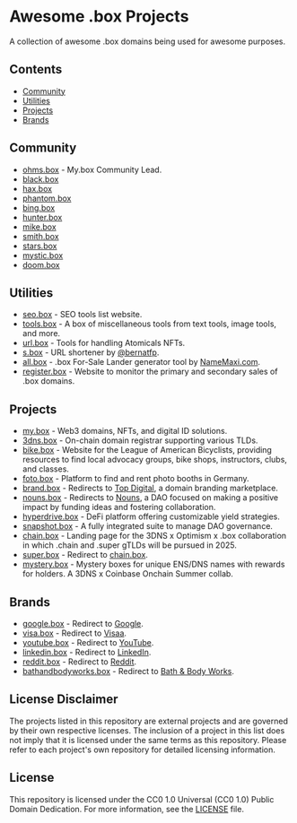 # Awesome .box Projects

A collection of awesome .box domains being used for awesome purposes.

## Contents

- [Community](#community)
- [Utilities](#utilities)
- [Projects](#projects)
- [Brands](#brands)

## Community
- [ohms.box](https://ohms.box) - My.box Community Lead.
- [black.box](https://black.box)
- [hax.box](https://hax.box)
- [phantom.box](https://phantom.box)
- [bing.box](https://bing.box)
- [hunter.box](https://hunter.box)
- [mike.box](https://mike.box)
- [smith.box](https://smith.box)
- [stars.box](https://stars.box)
- [mystic.box](https://mystic.box)
- [doom.box](https://doom.box)

## Utilities

- [seo.box](https://seo.box) - SEO tools list website.
- [tools.box](https://tools.box) - A box of miscellaneous tools from text tools, image tools, and more.
- [url.box](https://url.box) - Tools for handling Atomicals NFTs.
- [s.box](https://s.box) - URL shortener by [@bernatfp](https://www.github.com/bernatfp).
- [all.box](https://all.box) - .box For-Sale Lander generator tool by [NameMaxi.com](https://NameMaxi.com).
- [register.box](https://register.box) - Website to monitor the primary and secondary sales of .box domains.

## Projects

- [my.box](https://my.box) - Web3 domains, NFTs, and digital ID solutions.
- [3dns.box](https://3dns.box) - On-chain domain registrar supporting various TLDs.
- [bike.box](https://bike.box) - Website for the League of American Bicyclists, providing resources to find local advocacy groups, bike shops, instructors, clubs, and classes.
- [foto.box](https://foto.box) - Platform to find and rent photo booths in Germany.
- [brand.box](https://brand.box) - Redirects to [Top Digital](https://top.digital/), a domain branding marketplace.
- [nouns.box](https://nouns.wtf) - Redirects to [Nouns](https://nouns.wtf/), a DAO focused on making a positive impact by funding ideas and fostering collaboration.
- [hyperdrive.box](https://hyperdrive.box) - DeFi platform offering customizable yield strategies.
- [snapshot.box](https://snapshot.box) - A fully integrated suite to manage DAO governance.
- [chain.box](https://chain.box) - Landing page for the 3DNS x Optimism x .box collaboration in which .chain and .super gTLDs will be pursued in 2025.
- [super.box](https://super.box) - Redirect to [chain.box](https://chain.box).
- [mystery.box](https://mystery.box) - Mystery boxes for unique ENS/DNS names with rewards for holders. A 3DNS x Coinbase Onchain Summer collab.

## Brands

- [google.box](https://google.box) - Redirect to [Google](https://www.google.com/).
- [visa.box](https://visa.box) - Redirect to [Visaa](https://usa.visa.com/).
- [youtube.box](https://youtube.box) - Redirect to [YouTube](https://www.youtube.com/).
- [linkedin.box](https://linkedin.box) - Redirect to [LinkedIn](https://www.linkedin.com/).
- [reddit.box](https://reddit.box) - Redirect to [Reddit](https://www.reddit.com/).
- [bathandbodyworks.box](https://bathandbodyworks.box) - Redirect to [Bath & Body Works](https://www.bathandbodyworks.com/).

## License Disclaimer

The projects listed in this repository are external projects and are governed by their own respective licenses. The inclusion of a project in this list does not imply that it is licensed under the same terms as this repository. Please refer to each project's own repository for detailed licensing information.

## License

This repository is licensed under the CC0 1.0 Universal (CC0 1.0) Public Domain Dedication. For more information, see the [LICENSE](LICENSE) file.
